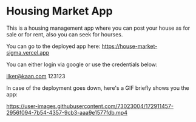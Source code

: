 # Housing Market App

This is a housing management app where you can post your house as for sale or for rent, also you can seek for hourses.

You can go to the deployed app here: https://house-market-sigma.vercel.app

You can either login via google or use the credentials below:

ilker@kaan.com
123123

In case of the deployment goes down, here's a GIF briefly shows you the app:

https://user-images.githubusercontent.com/73023004/172911457-2956f094-7b54-4357-9cb3-aaa9e1577fdb.mp4


